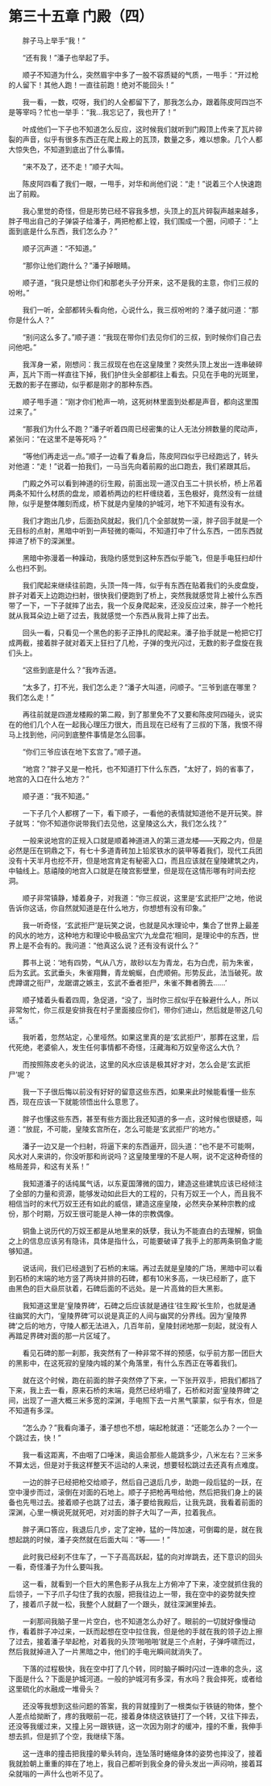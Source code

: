 # 第三十五章 门殿（四）


　　胖子马上举手“我！” 

　　“还有我！”潘子也举起了手。 

　　顺子不知道为什么，突然眉宇中多了一股不容质疑的气质，一甩手：“开过枪的人留下！其他人跑！一直往前跑！绝对不能回头！” 

　　我一看，一数，哎呀，我们的人全都留下了，那我怎么办，跟着陈皮阿四岂不是等宰吗？忙也一举手：“我…我忘记了，我也开了！” 

　　叶成他们一下子也不知道怎么反应，这时候我们就听到门殿顶上传来了瓦片碎裂的声音，似乎有很多东西正在爬上殿上的瓦顶，数量之多，难以想象。几个人都大惊失色，不知道到底出了什么事情。 

　　“来不及了，还不走！”顺子大叫。 

　　陈皮阿四看了我们一眼，一甩手，对华和尚他们说：“走！”说着三个人快速跑出了前殿。 

　　我心里觉的奇怪，但是形势已经不容我多想，头顶上的瓦片碎裂声越来越多，胖子甩出自己的子弹袋子给潘子，两把枪都上镗，我们围成一个圈，问顺子：“上面到底是什么东西，我们怎么办？” 

　　顺子沉声道：“不知道。” 

　　“那你让他们跑什么？”潘子掉眼睛。 

　　顺子道，“我只是想让你们和那老头子分开来，这不是我的主意，你们三叔的吩咐。” 

　　我们一听，全部都转头看向他，心说什么，我三叔吩咐的？潘子就问道：“那你是什么人？” 

　　“别问这么多了。”顺子道：“我现在带你们去见你们的三叔，到时候你们自己去问他吧。” 

　　我浑身一紧，刚想问：我三叔现在也在这皇陵里？突然头顶上发出一连串破碎声，瓦片下雨一样直往下掉，我们护住头全部都往上看去。只见在手电的光斑里，无数的影子在挪动，似乎都是刚才的那种东西。 

　　顺子甩手道：“刚才你们枪声一响，这死树林里面到处都是声音，都向这里围过来了。” 

　　“那我们为什么不跑？”潘子听着四周已经密集的让人无法分辨数量的爬动声，紧张问：“在这里不是等死吗？” 

　　“等他们再走远一点。”顺子一边看了看身后，陈皮阿四似乎已经跑远了，转头对他道：“走！”说着一拍我们，一马当先向着前殿的出口跑去，我们紧跟其后。 

　　门殿之外可以看到神道的衍生殿，前面出现一道汉白玉二十拱长桥，桥上吊着两条不知什么材质的盘龙，顺着桥两边的栏杆缠绕着，玉色极好，竟然没有一丝缝隙，似乎是整体雕刻而成，桥下就是内皇陵的护城河，地下不知道有没有水。 

　　我们才跑出几步，后面劲风就起，我们几个全部就势一滚，胖子回手就是一个无目标的点射，黑暗中听到一声轻微的嘶叫，不知道打中了什么东西，一团东西就摔进了桥下的深渊里。 

　　黑暗中弥漫着一种躁动，我隐约感觉到这种东西似乎能飞，但是手电狂扫却什么也扫不到。 

　　我们爬起来继续往前跑，头顶一阵一阵，似乎有东西在贴着我们的头皮盘旋，胖子对着天上边跑边扫射，很快我们便跑到了桥上，突然我就感觉背上被什么东西带了一下，一下子就摔了出去，我一个反身爬起来，还没反应过来，胖子一个枪托就从我耳朵边上砸了过去，我就感觉一个东西从我背上摔了出去。 

　　回头一看，只看见一个黑色的影子正挣扎的爬起来。潘子抬手就是一枪把它打成两截，接着胖子就对着天上狂扫了几枪，子弹的曳光闪过，无数的影子盘旋在我们头上。 

　　“这些到底是什么？”我咋舌道。 

　　“太多了，打不光，我们怎么走？”潘子大叫道，问顺子。“三爷到底在哪里？我们怎么走！” 

　　再往前就是四道龙楼殿的第二殿，到了那里免不了又要和陈皮阿四碰头，说实在的他们几个人在一起我心理压力很大，而且现在已经有了三叔的下落，我恨不得马上找到他，问问到底整件事情是怎么回事。 

　　“你们三爷应该在地下玄宫了。”顺子道。  

　　“地宫？”胖子又是一枪托，也不知道打下什么东西，“太好了，妈的省事了，地宫的入口在什么地方？” 

　　顺子道：“我不知道。” 

　　一下子几个人都楞了一下，看下顺子，一看他的表情就知道他不是开玩笑。胖子就骂：“你不知道你说带我们去见他，这皇陵这么大，我们怎么找？” 

　　一般来说地宫的正规入口就是顺着神道进入的第三道龙楼——天殿之内，但是必然是压在铜鼎之下，有七十多道青砖加上铅浆铁水的装甲等着我们，现代工兵团没有十天半月也挖不开，但是地宫肯定有秘密入口，而且应该就在皇陵建筑之内，中轴线上。慈禧陵的地宫入口就是在陵宫影壁里，但是现在这情形哪有时间去挖洞。 

　　顺子非常镇静，矮着身子，对我道：“你三叔说，这里是‘玄武拒尸’之地，他说告诉你这话，你自然就知道是在什么地方，你想想有没有印象。” 

　　我一听奇怪，‘玄武拒尸’是玩笑之说，也就是风水理论中，集合了世界上最差的风水的地方，这种地方和理论中极品宝穴‘九龙盘花’相同，是理论中的东西，世界上是不会有的。我问道：“他真这么说？还有没有说什么？” 

　　葬书上说：‘地有四势，气从八方，故砂以左为青龙，右为白虎，前为朱雀，后为玄武。玄武垂头，朱雀翔舞，青龙蜿蜒，白虎顺俯。形势反此，法当破死。故虎蹲谓之衔尸，龙踞谓之嫉主，玄武不垂者拒尸，朱雀不舞者腾去……’ 

　　顺子矮着头看着四周，急促道，“没了，当时你三叔似乎在躲避什么人，所以非常匆忙，你三叔是安排我在村子里面接应你们，带你们进山，然后就是带这几句话。” 

　　我听着，忽然站定，心里哑然。如果这里真的是‘玄武拒尸’，那葬在这里，后代死绝，老婆偷人，发生任何事情都不奇怪，汪藏海和万奴皇帝这么大仇？  

　　而按照陈皮老头的说法，这里的风水应该是极其好才对，怎么会是‘玄武拒尸’呢？ 

　　我一下子很后悔以前没有好好的留意这些东西，如果来此时候能看懂一些东西，现在应该一下就能领悟出什么意思了。 

　　胖子也懂这些东西，甚至有些方面比我还知道的多一点，这时候也很疑惑，叫道：“放屁，不可能，皇陵玄宫所在，怎么可能是‘玄武拒尸’的地方。” 

　　潘子一边又是一个扫射，将逼下来的东西逼开，回头道：“也不是不可能啊，风水对人来讲的，你没听那和尚说吗？这皇陵里埋的不是人啊，说不定这种奇怪的格局差异，和这有关系！” 

　　我知道潘子的话纯属气话，以东夏国薄微的国力，建造这些建筑应该已经倾注了全部的力量和资源，能够发动如此巨大的工程的，只有万奴王一个人，而且我不相信当时的末代万奴王还有如此的威信，建造这座皇陵，必然夹杂某种宗教的成份，那个时期，万奴王很可能是人神一体的宗教偶像。 

　　铜鱼上说历代的万奴王都是从地里来的妖孽，我认为不能直白的去理解，铜鱼之上的信息应该另有隐讳，具体是指什么，可能要破译了我手上的那两条铜鱼才能够知道。  

　　说话间，我们已经退到了石桥的末端。再过去就是皇陵的广场，黑暗中可以看到石桥的末端的地方竖了两块并排的石碑，都有10米多高，一块已经断了，底下由黑色的巨大赑屃驮着，石碑后面的不远处。是一片高耸的巨大黑影。 

　　我知道这里是‘皇陵界碑’，石碑之后应该就是通往‘往生殿’长生阶，也就是通往幽冥的大门，‘皇陵界碑’可以说是真正的人间与幽冥的分界线。因为‘皇陵界碑’之后的地方，守陵人都无法进入，几百年前，皇陵封闭地那一刻起，就没有人再踏足界碑对面的那一片区域了。 

　　看见石碑的那一刹那，我突然有了一种非常不祥的预感，似乎前方那一团巨大的黑影中，在这死寂的皇陵内城的某个角落里，有什么东西正在等着我们。 

　　就在这个时候，跑在前面的胖子突然停了下来，一下张开双手，把我们都挡了下来，我上去一看，原来石桥的末端，竟然已经坍塌了，石桥和对面‘皇陵界碑’之间，出现了一道大概三米多宽的深渊，手电照下去一片黑气蒙蒙，似乎有水，但是不知道有多深。 

　　“怎么办？”我看向潘子，潘子想也不想，端起枪就道：“还能怎么办？一个一个跳过去，快！” 

　　我一看这距离，不由咽了口唾沫，奥运会那些人能跳多少，八米左右？三米多不算太远，但是对于我这样整天不运动的人来说，想要轻松跳过去还真有点难度。 

　　一边的胖子已经把枪交给顺子，然后自己退后几步，助跑一段后猛的一跃，在空中漫步而过，滚倒在对面的石地上。顺子子把枪再甩给他，然后把我们身上的装备也先甩过去。接着顺子也跳了过去，潘子要给我殿后，让我先跳，我看着前面的深渊，心里一横说死就死吧，对对面的胖子大叫了一声，拉着我点。 

　　胖子满口答应，我退后几步，定了定神，猛的一阵加速，可倒霉的是，就在我想起跳的时候，潘子突然就在后面大叫：“等——！” 

　　此时我已经刹不住车了，一下子高高跃起，猛的向对岸跳去，还下意识的回头一看，奇怪潘子为什么要叫我。 

　　这一看，就看到一个巨大的黑色影子从我左上方俯冲了下来，凌空就抓住我的后领子，一下子爪子勾住了我的衣服，把我往边上一带，我在空中的姿势就失控了，接着爪子就一松，我整个人就翻了一个跟头，就往深渊里掉去。 

　　一刹那间我脑子里一片空白，也不知道怎么办好了。眼前的一切就好像慢动作，看着胖子冲过来，一跃而起想在空中拉住我，但是他的手就在我的领子边上擦了过去，接着潘子举起枪，对着我的头顶‘啪啪啪’就是三个点射，子弹呼啸而过，然后我就掉进入了一片黑暗之中，他们的手电光瞬间就消失了。 

　　下落的过程极快，我在空中打了几个转，同时脑子瞬时闪过一连串的念头，这下面是什么？下面是护城河道。一般的护城河有多深，有水吗？我会摔死，或者给这里硫化的水融成一堆骨头？ 

　　还没等我想到这些问题的答案，我的背就撞到了一根类似于铁链的物体，整个人差点给拗断了，疼的我眼前一花，接着身体绕这铁链打了一个转，又往下摔去，还没等我缓过来，又撞上另一跟铁链，这一次因为刚才的缓冲，撞的不重，我伸手想去抓，但是抓了个空，我继续下落。 

　　这一连串的撞击把我撞的晕头转向，连坠落时蜷缩身体的姿势也摔没了，接着我就脸朝上重重的摔在了地上，我自己都听到我全身的骨头发出一声闷响，接着耳朵就嗡的一声什么也听不见了。 

